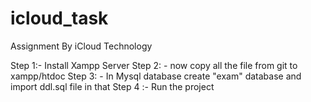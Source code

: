 # icloud_task
Assignment By iCloud Technology 


Step 1:- Install Xampp Server 
Step 2: - now copy all the file from git to  xampp/htdoc 
Step 3: - In Mysql  database create "exam" database and import ddl.sql file in that 
Step 4  :- Run the project 
